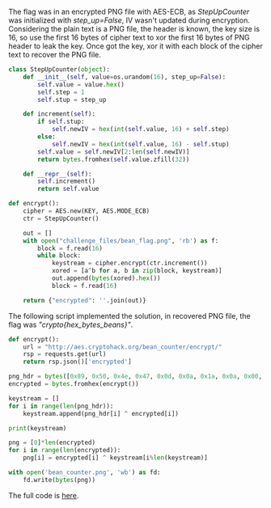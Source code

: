 
The flag was in an encrypted PNG file with AES-ECB, as *StepUpCounter* was initialized with *step_up=False*, IV wasn't updated during encryption. Considering the plain text is a PNG file, the header is known, the key size is 16, so use the first 16 bytes of cipher text to xor the first 16 bytes of PNG header to leak the key. Once got the key, xor it with each block of the cipher text to recover the PNG file.


```python
class StepUpCounter(object):
    def __init__(self, value=os.urandom(16), step_up=False):
        self.value = value.hex()
        self.step = 1
        self.stup = step_up

    def increment(self):
        if self.stup:
            self.newIV = hex(int(self.value, 16) + self.step)
        else:
            self.newIV = hex(int(self.value, 16) - self.stup)
        self.value = self.newIV[2:len(self.newIV)]
        return bytes.fromhex(self.value.zfill(32))

    def __repr__(self):
        self.increment()
        return self.value

def encrypt():
    cipher = AES.new(KEY, AES.MODE_ECB)
    ctr = StepUpCounter()

    out = []
    with open("challenge_files/bean_flag.png", 'rb') as f:
        block = f.read(16)
        while block:
            keystream = cipher.encrypt(ctr.increment())
            xored = [a^b for a, b in zip(block, keystream)]
            out.append(bytes(xored).hex())
            block = f.read(16)

    return {"encrypted": ''.join(out)}
```

The following script implemented the solution, in recovered PNG file, the flag was *"crypto{hex_bytes_beans}"*.


```python
def encrypt():
    url = "http://aes.cryptohack.org/bean_counter/encrypt/"
    rsp = requests.get(url)
    return rsp.json()['encrypted']

png_hdr = bytes([0x89, 0x50, 0x4e, 0x47, 0x0d, 0x0a, 0x1a, 0x0a, 0x00, 0x00, 0x00, 0x0d, 0x49, 0x48, 0x44, 0x52])
encrypted = bytes.fromhex(encrypt())

keystream = []
for i in range(len(png_hdr)):
    keystream.append(png_hdr[i] ^ encrypted[i])

print(keystream)

png = [0]*len(encrypted)
for i in range(len(encrypted)):
    png[i] = encrypted[i] ^ keystream[i%len(keystream)]

with open('bean_counter.png', 'wb') as fd:
    fd.write(bytes(png))
```

The full code is [here](https://github.com/onealmond/hacking-lab/blob/master/cryptohack/bean-counter/bean_counter.py).
